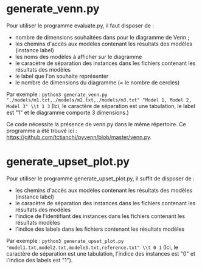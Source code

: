 generate_venn.py
================

Pour utiliser le programme evaluate.py, il faut disposer de :
- nombre de dimensions souhaitées dans pour le diagramme de Venn ;
- les chemins d'accès aux modèles contenant les résultats des modèles (instance  label)
- les noms des modèles à afficher sur le diagramme 
- le caracètre de séparation des instances dans les fichiers contenant les résultats des modèles
- le label que l'on souhaite représenter
- le nombre de dimensions du diagramme (= le nombre de cercles)

Par exemple : ```python3 generate_venn.py "./models/m1.txt,./models/m2.txt,./models/m3.txt" "Model 1, Model 2, Model 3" \\t 1 3```
(Ici, le caractère de séparation est une tabulation, le label est "1" et le diagramme comporte 3 dimensions.)

Ce code nécessite la présence de venn.py dans le même répertoire. Ce programme a été trouvé ici : https://github.com/tctianchi/pyvenn/blob/master/venn.py.

generate_upset_plot.py
======================

Pour utiliser le programme generate_upset_plot.py, il suffit de disposer de :
- les chemins d'accès aux modèles contenant les résultats des modèles (instance  label)
- le caracètre de séparation des instances dans les fichiers contenant les résultats des modèles
- l'indice de l'identifiant des instances dans les fichiers contenant les résultats modèles
- l'indice des labels dans les fichiers contenant les résultats modèles

Par exemple : ```python3 generate_upset_plot.py "model1.txt,model2.txt,modele3.txt,reference.txt" \\t 0 1``` (Ici, le caractère de séparation est une tabulation, l'indice des instances est "0" et l'indice des labels est "1"). 